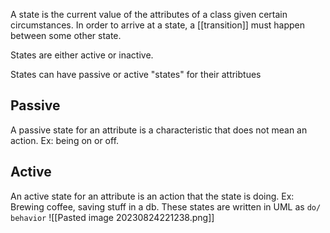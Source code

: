 A state is the current value of the attributes of a class given certain circumstances. In order to arrive at a state, a [[transition]] must happen between some other state. 

States are either active or inactive.

States can have passive or active "states" for their attribtues
## Passive
A passive state for an attribute is a characteristic that does not mean an action. Ex: being on or off.
## Active
An active state for an attribute is an action that the state is doing. Ex: Brewing coffee, saving stuff in a db.
These states are written in UML as `do/ behavior`
![[Pasted image 20230824221238.png]]
